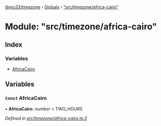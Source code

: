 [@nju33/timezone](../README.md) › [Globals](../globals.md) › ["src/timezone/africa-cairo"](_src_timezone_africa_cairo_.md)

# Module: "src/timezone/africa-cairo"

## Index

### Variables

* [AfricaCairo](_src_timezone_africa_cairo_.md#const-africacairo)

## Variables

### `Const` AfricaCairo

• **AfricaCairo**: *number* = TWO_HOURS

*Defined in [src/timezone/africa-cairo.ts:3](https://github.com/nju33/timezone/blob/f7057aa/src/timezone/africa-cairo.ts#L3)*

